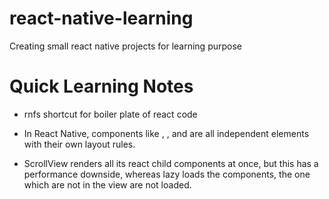 # react-native-learning

Creating small react native projects for learning purpose

# Quick Learning Notes

- rnfs shortcut for boiler plate of react code

- In React Native, components like <Image />, <Text />, and <View /> are all independent elements with their own layout rules.
- ScrollView renders all its react child components at once, but this has a performance downside, whereas <FlatList> lazy loads the components, the one which are not in the view are not loaded.
